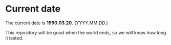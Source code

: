 # Current date

The current date is **1990.03.20.** (YYYY.MM.DD.)

This repository will be good when the world ends, so we will know how long it lasted.